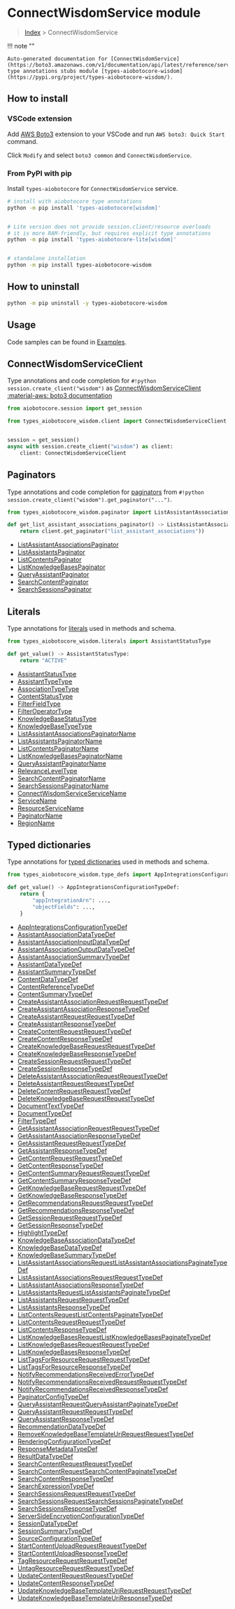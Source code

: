 # ConnectWisdomService module

> [Index](../README.md) > ConnectWisdomService


!!! note ""

    Auto-generated documentation for [ConnectWisdomService](https://boto3.amazonaws.com/v1/documentation/api/latest/reference/services/wisdom.html#ConnectWisdomService)
    type annotations stubs module [types-aiobotocore-wisdom](https://pypi.org/project/types-aiobotocore-wisdom/).

## How to install

### VSCode extension

Add [AWS Boto3](https://marketplace.visualstudio.com/items?itemName=Boto3typed.boto3-ide)
extension to your VSCode and run `AWS boto3: Quick Start` command.

Click `Modify` and select `boto3 common` and `ConnectWisdomService`.

### From PyPI with pip

Install `types-aiobotocore` for `ConnectWisdomService` service.

```bash
# install with aiobotocore type annotations
python -m pip install 'types-aiobotocore[wisdom]'


# Lite version does not provide session.client/resource overloads
# it is more RAM-friendly, but requires explicit type annotations
python -m pip install 'types-aiobotocore-lite[wisdom]'


# standalone installation
python -m pip install types-aiobotocore-wisdom
```



## How to uninstall

```bash
python -m pip uninstall -y types-aiobotocore-wisdom
```

## Usage

Code samples can be found in [Examples](./usage.md).

## ConnectWisdomServiceClient

Type annotations and code completion for  `#!python session.create_client("wisdom")` as [ConnectWisdomServiceClient](./client.md)
[:material-aws: boto3 documentation](https://boto3.amazonaws.com/v1/documentation/api/latest/reference/services/wisdom.html#ConnectWisdomService.Client)

```python title="Usage example"
from aiobotocore.session import get_session

from types_aiobotocore_wisdom.client import ConnectWisdomServiceClient


session = get_session()
async with session.create_client("wisdom") as client:
    client: ConnectWisdomServiceClient
```


## Paginators

Type annotations and code completion for
[paginators](./paginators.md)
from `#!python session.create_client("wisdom").get_paginator("...")`.

```python title="Usage example"
from types_aiobotocore_wisdom.paginator import ListAssistantAssociationsPaginator

def get_list_assistant_associations_paginator() -> ListAssistantAssociationsPaginator:
    return client.get_paginator("list_assistant_associations"))
```

- [ListAssistantAssociationsPaginator](./paginators.md#listassistantassociationspaginator)
- [ListAssistantsPaginator](./paginators.md#listassistantspaginator)
- [ListContentsPaginator](./paginators.md#listcontentspaginator)
- [ListKnowledgeBasesPaginator](./paginators.md#listknowledgebasespaginator)
- [QueryAssistantPaginator](./paginators.md#queryassistantpaginator)
- [SearchContentPaginator](./paginators.md#searchcontentpaginator)
- [SearchSessionsPaginator](./paginators.md#searchsessionspaginator)








## Literals

Type annotations for [literals](./literals.md) used in methods and schema.

```python title="Usage example"
from types_aiobotocore_wisdom.literals import AssistantStatusType

def get_value() -> AssistantStatusType:
    return "ACTIVE"
```

- [AssistantStatusType](./literals.md#assistantstatustype)
- [AssistantTypeType](./literals.md#assistanttypetype)
- [AssociationTypeType](./literals.md#associationtypetype)
- [ContentStatusType](./literals.md#contentstatustype)
- [FilterFieldType](./literals.md#filterfieldtype)
- [FilterOperatorType](./literals.md#filteroperatortype)
- [KnowledgeBaseStatusType](./literals.md#knowledgebasestatustype)
- [KnowledgeBaseTypeType](./literals.md#knowledgebasetypetype)
- [ListAssistantAssociationsPaginatorName](./literals.md#listassistantassociationspaginatorname)
- [ListAssistantsPaginatorName](./literals.md#listassistantspaginatorname)
- [ListContentsPaginatorName](./literals.md#listcontentspaginatorname)
- [ListKnowledgeBasesPaginatorName](./literals.md#listknowledgebasespaginatorname)
- [QueryAssistantPaginatorName](./literals.md#queryassistantpaginatorname)
- [RelevanceLevelType](./literals.md#relevanceleveltype)
- [SearchContentPaginatorName](./literals.md#searchcontentpaginatorname)
- [SearchSessionsPaginatorName](./literals.md#searchsessionspaginatorname)
- [ConnectWisdomServiceServiceName](./literals.md#connectwisdomserviceservicename)
- [ServiceName](./literals.md#servicename)
- [ResourceServiceName](./literals.md#resourceservicename)
- [PaginatorName](./literals.md#paginatorname)
- [RegionName](./literals.md#regionname)




## Typed dictionaries

Type annotations for [typed dictionaries](./type_defs.md) used in methods and schema.

```python title="Usage example"
from types_aiobotocore_wisdom.type_defs import AppIntegrationsConfigurationTypeDef

def get_value() -> AppIntegrationsConfigurationTypeDef:
    return {
        "appIntegrationArn": ...,
        "objectFields": ...,
    }
```

- [AppIntegrationsConfigurationTypeDef](./type_defs.md#appintegrationsconfigurationtypedef)
- [AssistantAssociationDataTypeDef](./type_defs.md#assistantassociationdatatypedef)
- [AssistantAssociationInputDataTypeDef](./type_defs.md#assistantassociationinputdatatypedef)
- [AssistantAssociationOutputDataTypeDef](./type_defs.md#assistantassociationoutputdatatypedef)
- [AssistantAssociationSummaryTypeDef](./type_defs.md#assistantassociationsummarytypedef)
- [AssistantDataTypeDef](./type_defs.md#assistantdatatypedef)
- [AssistantSummaryTypeDef](./type_defs.md#assistantsummarytypedef)
- [ContentDataTypeDef](./type_defs.md#contentdatatypedef)
- [ContentReferenceTypeDef](./type_defs.md#contentreferencetypedef)
- [ContentSummaryTypeDef](./type_defs.md#contentsummarytypedef)
- [CreateAssistantAssociationRequestRequestTypeDef](./type_defs.md#createassistantassociationrequestrequesttypedef)
- [CreateAssistantAssociationResponseTypeDef](./type_defs.md#createassistantassociationresponsetypedef)
- [CreateAssistantRequestRequestTypeDef](./type_defs.md#createassistantrequestrequesttypedef)
- [CreateAssistantResponseTypeDef](./type_defs.md#createassistantresponsetypedef)
- [CreateContentRequestRequestTypeDef](./type_defs.md#createcontentrequestrequesttypedef)
- [CreateContentResponseTypeDef](./type_defs.md#createcontentresponsetypedef)
- [CreateKnowledgeBaseRequestRequestTypeDef](./type_defs.md#createknowledgebaserequestrequesttypedef)
- [CreateKnowledgeBaseResponseTypeDef](./type_defs.md#createknowledgebaseresponsetypedef)
- [CreateSessionRequestRequestTypeDef](./type_defs.md#createsessionrequestrequesttypedef)
- [CreateSessionResponseTypeDef](./type_defs.md#createsessionresponsetypedef)
- [DeleteAssistantAssociationRequestRequestTypeDef](./type_defs.md#deleteassistantassociationrequestrequesttypedef)
- [DeleteAssistantRequestRequestTypeDef](./type_defs.md#deleteassistantrequestrequesttypedef)
- [DeleteContentRequestRequestTypeDef](./type_defs.md#deletecontentrequestrequesttypedef)
- [DeleteKnowledgeBaseRequestRequestTypeDef](./type_defs.md#deleteknowledgebaserequestrequesttypedef)
- [DocumentTextTypeDef](./type_defs.md#documenttexttypedef)
- [DocumentTypeDef](./type_defs.md#documenttypedef)
- [FilterTypeDef](./type_defs.md#filtertypedef)
- [GetAssistantAssociationRequestRequestTypeDef](./type_defs.md#getassistantassociationrequestrequesttypedef)
- [GetAssistantAssociationResponseTypeDef](./type_defs.md#getassistantassociationresponsetypedef)
- [GetAssistantRequestRequestTypeDef](./type_defs.md#getassistantrequestrequesttypedef)
- [GetAssistantResponseTypeDef](./type_defs.md#getassistantresponsetypedef)
- [GetContentRequestRequestTypeDef](./type_defs.md#getcontentrequestrequesttypedef)
- [GetContentResponseTypeDef](./type_defs.md#getcontentresponsetypedef)
- [GetContentSummaryRequestRequestTypeDef](./type_defs.md#getcontentsummaryrequestrequesttypedef)
- [GetContentSummaryResponseTypeDef](./type_defs.md#getcontentsummaryresponsetypedef)
- [GetKnowledgeBaseRequestRequestTypeDef](./type_defs.md#getknowledgebaserequestrequesttypedef)
- [GetKnowledgeBaseResponseTypeDef](./type_defs.md#getknowledgebaseresponsetypedef)
- [GetRecommendationsRequestRequestTypeDef](./type_defs.md#getrecommendationsrequestrequesttypedef)
- [GetRecommendationsResponseTypeDef](./type_defs.md#getrecommendationsresponsetypedef)
- [GetSessionRequestRequestTypeDef](./type_defs.md#getsessionrequestrequesttypedef)
- [GetSessionResponseTypeDef](./type_defs.md#getsessionresponsetypedef)
- [HighlightTypeDef](./type_defs.md#highlighttypedef)
- [KnowledgeBaseAssociationDataTypeDef](./type_defs.md#knowledgebaseassociationdatatypedef)
- [KnowledgeBaseDataTypeDef](./type_defs.md#knowledgebasedatatypedef)
- [KnowledgeBaseSummaryTypeDef](./type_defs.md#knowledgebasesummarytypedef)
- [ListAssistantAssociationsRequestListAssistantAssociationsPaginateTypeDef](./type_defs.md#listassistantassociationsrequestlistassistantassociationspaginatetypedef)
- [ListAssistantAssociationsRequestRequestTypeDef](./type_defs.md#listassistantassociationsrequestrequesttypedef)
- [ListAssistantAssociationsResponseTypeDef](./type_defs.md#listassistantassociationsresponsetypedef)
- [ListAssistantsRequestListAssistantsPaginateTypeDef](./type_defs.md#listassistantsrequestlistassistantspaginatetypedef)
- [ListAssistantsRequestRequestTypeDef](./type_defs.md#listassistantsrequestrequesttypedef)
- [ListAssistantsResponseTypeDef](./type_defs.md#listassistantsresponsetypedef)
- [ListContentsRequestListContentsPaginateTypeDef](./type_defs.md#listcontentsrequestlistcontentspaginatetypedef)
- [ListContentsRequestRequestTypeDef](./type_defs.md#listcontentsrequestrequesttypedef)
- [ListContentsResponseTypeDef](./type_defs.md#listcontentsresponsetypedef)
- [ListKnowledgeBasesRequestListKnowledgeBasesPaginateTypeDef](./type_defs.md#listknowledgebasesrequestlistknowledgebasespaginatetypedef)
- [ListKnowledgeBasesRequestRequestTypeDef](./type_defs.md#listknowledgebasesrequestrequesttypedef)
- [ListKnowledgeBasesResponseTypeDef](./type_defs.md#listknowledgebasesresponsetypedef)
- [ListTagsForResourceRequestRequestTypeDef](./type_defs.md#listtagsforresourcerequestrequesttypedef)
- [ListTagsForResourceResponseTypeDef](./type_defs.md#listtagsforresourceresponsetypedef)
- [NotifyRecommendationsReceivedErrorTypeDef](./type_defs.md#notifyrecommendationsreceivederrortypedef)
- [NotifyRecommendationsReceivedRequestRequestTypeDef](./type_defs.md#notifyrecommendationsreceivedrequestrequesttypedef)
- [NotifyRecommendationsReceivedResponseTypeDef](./type_defs.md#notifyrecommendationsreceivedresponsetypedef)
- [PaginatorConfigTypeDef](./type_defs.md#paginatorconfigtypedef)
- [QueryAssistantRequestQueryAssistantPaginateTypeDef](./type_defs.md#queryassistantrequestqueryassistantpaginatetypedef)
- [QueryAssistantRequestRequestTypeDef](./type_defs.md#queryassistantrequestrequesttypedef)
- [QueryAssistantResponseTypeDef](./type_defs.md#queryassistantresponsetypedef)
- [RecommendationDataTypeDef](./type_defs.md#recommendationdatatypedef)
- [RemoveKnowledgeBaseTemplateUriRequestRequestTypeDef](./type_defs.md#removeknowledgebasetemplateurirequestrequesttypedef)
- [RenderingConfigurationTypeDef](./type_defs.md#renderingconfigurationtypedef)
- [ResponseMetadataTypeDef](./type_defs.md#responsemetadatatypedef)
- [ResultDataTypeDef](./type_defs.md#resultdatatypedef)
- [SearchContentRequestRequestTypeDef](./type_defs.md#searchcontentrequestrequesttypedef)
- [SearchContentRequestSearchContentPaginateTypeDef](./type_defs.md#searchcontentrequestsearchcontentpaginatetypedef)
- [SearchContentResponseTypeDef](./type_defs.md#searchcontentresponsetypedef)
- [SearchExpressionTypeDef](./type_defs.md#searchexpressiontypedef)
- [SearchSessionsRequestRequestTypeDef](./type_defs.md#searchsessionsrequestrequesttypedef)
- [SearchSessionsRequestSearchSessionsPaginateTypeDef](./type_defs.md#searchsessionsrequestsearchsessionspaginatetypedef)
- [SearchSessionsResponseTypeDef](./type_defs.md#searchsessionsresponsetypedef)
- [ServerSideEncryptionConfigurationTypeDef](./type_defs.md#serversideencryptionconfigurationtypedef)
- [SessionDataTypeDef](./type_defs.md#sessiondatatypedef)
- [SessionSummaryTypeDef](./type_defs.md#sessionsummarytypedef)
- [SourceConfigurationTypeDef](./type_defs.md#sourceconfigurationtypedef)
- [StartContentUploadRequestRequestTypeDef](./type_defs.md#startcontentuploadrequestrequesttypedef)
- [StartContentUploadResponseTypeDef](./type_defs.md#startcontentuploadresponsetypedef)
- [TagResourceRequestRequestTypeDef](./type_defs.md#tagresourcerequestrequesttypedef)
- [UntagResourceRequestRequestTypeDef](./type_defs.md#untagresourcerequestrequesttypedef)
- [UpdateContentRequestRequestTypeDef](./type_defs.md#updatecontentrequestrequesttypedef)
- [UpdateContentResponseTypeDef](./type_defs.md#updatecontentresponsetypedef)
- [UpdateKnowledgeBaseTemplateUriRequestRequestTypeDef](./type_defs.md#updateknowledgebasetemplateurirequestrequesttypedef)
- [UpdateKnowledgeBaseTemplateUriResponseTypeDef](./type_defs.md#updateknowledgebasetemplateuriresponsetypedef)


